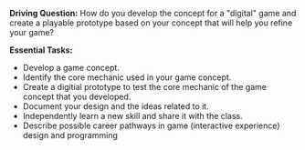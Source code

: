 **Driving Question:** How do you develop the concept for a "digital" game and create a playable prototype based on your concept that will help you refine your game?

**Essential Tasks:**

* Develop a game concept.
* Identify the core mechanic used in your game concept.
* Create a digitial prototype to test the core mechanic of the game concept that you developed.
* Document your design and the ideas related to it.
* Independently learn a new skill and share it with the class.
* Describe possible career pathways in game (interactive experience) design and programming
